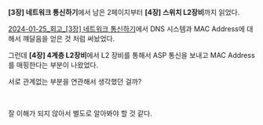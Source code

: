 **[3장] 네트워크 통신하기**에서 남은 2페이지부터 **[4장] 스위치 L2장비**까지 읽었다.

[2024-01-25_회고_[3장] 네트워크 통신하기](./2024-01-25_[3장]%20네트워크%20통신하기.md)에서 DNS 시스템과 MAC Address에 대해서 꺠달음을 얻은 것 처럼 써놨었다.

그런데 **[4장] 4계층 L2장비**에서 L2 장비를 통해서 ASP 통신을 보내고 MAC Address를 매핑한다는 부분이 나왔었다.

서로 관계없는 부분을 연관해서 생각했던 걸까?

<br>

잘 이해가 되지 않아서 별도로 알아봐야 할 것 같다.